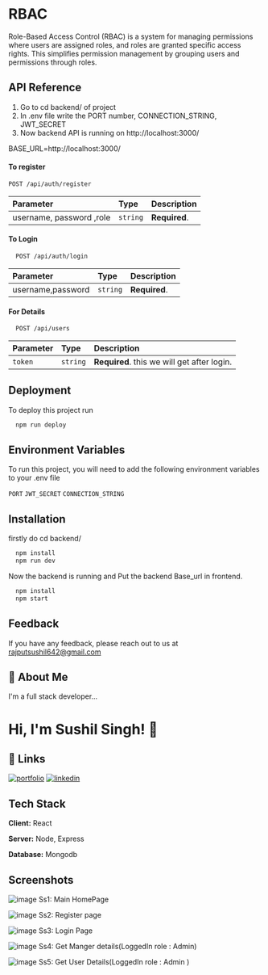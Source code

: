 
# RBAC

Role-Based Access Control (RBAC) is a system for managing permissions where users are assigned roles, and roles are granted specific access rights. This simplifies permission management by grouping users and permissions through roles.


## API Reference
1. Go to cd backend/ of project
2. In .env file write the PORT number, CONNECTION_STRING, JWT_SECRET
3. Now backend API is running on http://localhost:3000/

BASE_URL=http://localhost:3000/

#### To register 

```bash
POST /api/auth/register
```

| Parameter | Type     | Description                |
| :-------- | :------- | :------------------------- |
| username, password ,role | `string` | **Required**. |

#### To Login

```bash
  POST /api/auth/login
```

| Parameter | Type     | Description                       |
| :-------- | :------- | :-------------------------------- |
| username,password     | `string` | **Required**.  |

#### For Details

```bash
  POST /api/users
```

| Parameter | Type     | Description                       |
| :-------- | :------- | :-------------------------------- |
|  `token`     | `string` | **Required**. this we will get after login.  |






## Deployment

To deploy this project run

```bash
  npm run deploy
```


## Environment Variables

To run this project, you will need to add the following environment variables to your .env file

`PORT`
`JWT_SECRET`
`CONNECTION_STRING`


## Installation

firstly do cd backend/

```bash
  npm install 
  npm run dev
```
Now the backend is running and Put the backend Base_url in 
frontend.

```bash
  npm install 
  npm start
```
    
## Feedback

If you have any feedback, please reach out to us at rajputsushil642@gmail.com


## 🚀 About Me
I'm a full stack developer...


# Hi, I'm Sushil Singh! 👋


## 🔗 Links
[![portfolio](https://img.shields.io/badge/my_portfolio-000?style=for-the-badge&logo=ko-fi&logoColor=white)](https://github.com/Sushil642)
[![linkedin](https://img.shields.io/badge/linkedin-0A66C2?style=for-the-badge&logo=linkedin&logoColor=white)](https://www.linkedin.com/in/sushil-singh-0a169b252/)







## Tech Stack

**Client:** React

**Server:** Node, Express

**Database:** Mongodb

## Screenshots

![image](https://github.com/user-attachments/assets/294179f6-24b1-48bd-90ff-a49283373928)
 Ss1:  Main HomePage 
 
![image](https://github.com/user-attachments/assets/867c04ce-907a-4a14-96a5-d692629d42ae)
 Ss2: Register page
 
![image](https://github.com/user-attachments/assets/c92e42ea-ab32-4cf4-9c57-d0ffa0d24c21)
 Ss3: Login Page
 
![image](https://github.com/user-attachments/assets/60eacf2a-53f3-424e-9da5-4e09c0ae67d0)
 Ss4:  Get Manger details(LoggedIn role : Admin)
 
![image](https://github.com/user-attachments/assets/53a18120-032a-492e-806d-d5faff206fc4)
Ss5:   Get User Details(LoggedIn role : Admin )





